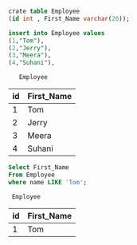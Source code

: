 ```sql

crate table Employee
(id int , First_Name varchar(20));

insert into Employee values
(1,"Tom"),
(2,"Jerry"),
(3,"Meera"),
(4,"Suhani"),

```

       Employee

| id  | First_Name |
| --- | ---------- |
| 1   | Tom        |
| 2   | Jerry      |
| 3   | Meera      |
| 4   | Suhani     |

```sql
Select First_Name
From Employee
where name LIKE 'Tom';
```

     Employee

| id  | First_Name |
| --- | ---------- |
| 1   | Tom        |
